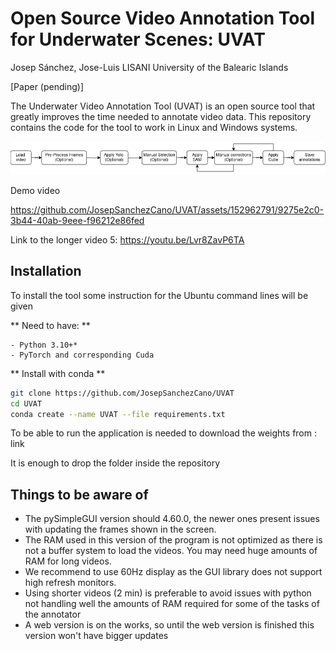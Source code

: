 # Open Source Video Annotation Tool for Underwater Scenes: UVAT
Josep Sánchez, Jose-Luis LISANI
University of the Balearic Islands

[Paper (pending)]

The Underwater Video Annotation Tool (UVAT) is an open source tool that greatly improves the time needed to annotate video data. This repository contains the code for the tool to work in Linux and Windows systems.


![Flux diagram showing the most common workflow](https://github.com/JosepSanchezCano/UVAT/blob/main/flux.png?raw=true)

Demo video



https://github.com/JosepSanchezCano/UVAT/assets/152962791/9275e2c0-3b44-40ab-9eee-f96212e86fed

Link to the longer video 5: https://youtu.be/Lvr8ZavP6TA
## Installation

To install the tool some instruction for the Ubuntu command lines will be given

** Need to have: **

    - Python 3.10+*
    - PyTorch and corresponding Cuda

** Install with conda **

```bash
git clone https://github.com/JosepSanchezCano/UVAT
cd UVAT
conda create --name UVAT --file requirements.txt
```

To be able to run the application is needed to download the weights from : link

It is enough to drop the folder inside the repository

## Things to be aware of

- The pySimpleGUI version should 4.60.0, the newer ones present issues with updating the frames shown in the screen.
- The RAM used in this version of the program is not optimized as there is not a buffer system to load the videos. You may need huge amounts of RAM for long videos.
- We recommend to use 60Hz display as the GUI library does not support high refresh monitors.
- Using shorter videos (2 min) is preferable to avoid issues with python not handling well the amounts of RAM required for some of the tasks of the annotator
- A web version is on the works, so until the web version is finished this version won't have bigger updates

